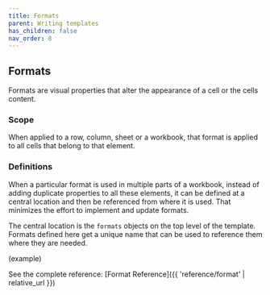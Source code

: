 ```yaml
---
title: Formats
parent: Writing templates
has_children: false
nav_order: 8
---
```


## Formats

Formats are visual properties that alter the appearance of a cell or the cells content.

### Scope

When applied to a row, column, sheet or a workbook, that format is applied to all cells that belong to that element.

### Definitions

When a particular format is used in multiple parts of a workbook, instead of adding duplicate properties to all these elements, it can be defined at a central location and then be referenced from where it is used. That minimizes the effort to implement and update formats.

The central location is the `formats` objects on the top level of the template. Formats defined here get a unique name that can be used to reference them where they are needed.

(example)

See the complete reference: [Format Reference]({{ 'reference/format' | relative_url }})
